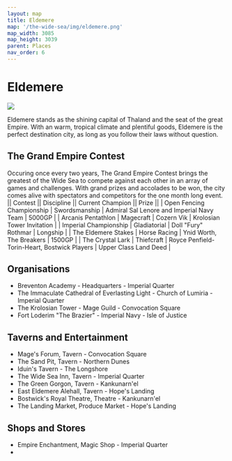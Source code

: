 ```yaml
---
layout: map
title: Eldemere
map: '/the-wide-sea/img/eldemere.png'
map_width: 3085
map_height: 3039
parent: Places
nav_order: 6
---
```


# Eldemere

![](/the-wide-sea/img/eldemere.jpg)

Eldemere stands as the shining capital of Thaland and the seat of the great Empire. With an warm, tropical climate and plentiful goods, Eldemere is the perfect destination city, as long as you follow their laws without question.

## The Grand Empire Contest

Occuring once every two years, The Grand Empire Contest brings the greatest of the Wide Sea to compete against each other in an array of games and challenges. With grand prizes and accolades to be won, the city comes alive with spectators and competitors for the one month long event.
|| Contest || Discipline || Current Champion || Prize ||
| Open Fencing Championship | Swordsmanship | Admiral Sal Lenore and Imperial Navy Team | 5000GP |
| Arcanis Pentathlon | Magecraft | Cozern Vik | Krolosian Tower Invitation |
| Imperial Championship | Gladiatorial | Doll "Fury" Rothmar | Longship |
| The Eldemere Stakes | Horse Racing | Ynid Worth, The Breakers | 1500GP |
| The Crystal Lark | Thiefcraft | Royce Penfield-Torin-Heart, Bostwick Players | Upper Class Land Deed |

## Organisations

* Breventon Academy - Headquarters - Imperial Quarter
* The Immaculate Cathedral of Everlasting Light - Church of Lumiria - Imperial Quarter
* The Krolosian Tower - Mage Guild - Convocation Square
* Fort Loderim "The Brazier" - Imperial Navy - Isle of Justice

## Taverns and Entertainment

* Mage's Forum, Tavern - Convocation Square
* The Sand Pit, Tavern - Northern Dunes
* Iduin's Tavern - The Longshore
* The Wide Sea Inn, Tavern - Imperial Quarter
* The Green Gorgon, Tavern - Kankunarn'el
* East Eldemere Alehall, Tavern - Hope's Landing
* Bostwick's Royal Theatre, Theatre - Kankunarn'el
* The Landing Market, Produce Market - Hope's Landing

## Shops and Stores

* Empire Enchantment, Magic Shop - Imperial Quarter
* 